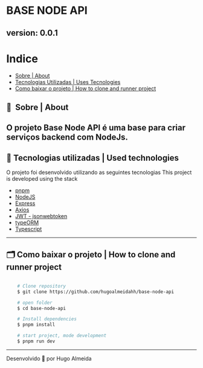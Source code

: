 # BASE NODE API
## version: 0.0.1

<!-- <h1 align="center">
    <img src="https://ik.imagekit.io/kudysak8uv/logo2_wkzFleEF6.png">
</h1>

<h1>
    <img src="public/apresentacao.gif">
</h1> -->
<!-- 
<h3 align="center">
    <a href="">Acessar a demonstração</a>
<h3 > -->

# Indice

- [Sobre | About](#-sobre)
- [Tecnologias Utilizadas | Uses Tecnologies](#-tecnologias-utilizadas)
- [Como baixar o projeto | How to clone and runner project](#-como-baixar-o-projeto)

## 🔖&nbsp; Sobre | About

O projeto **Base Node API** é uma base para criar serviços backend com NodeJs.
---

## 🚀 Tecnologias utilizadas | Used technologies

O projeto foi desenvolvido utilizando as seguintes tecnologias
This project is developed using the stack

- [pnpm](https://pnpm.io)
- [NodeJS](https://nodejs.org/en/)
- [Express](https://expressjs.com)
- [Axios](https://github.com/axios/axios)
- [JWT - jsonwebtoken](https://jwt.io)
- [typeORM](https://typeorm.io)
- [Typescript](https://www.typescriptlang.org)

---

## 🗂 Como baixar o projeto | How to clone and runner project

```bash

    # Clone repository 
    $ git clone https://github.com/hugoalmeidahh/base-node-api

    # open folder
    $ cd base-node-api

    # Install dependencies
    $ pnpm install

    # start project, mode development
    $ pnpm run dev
```

---

Desenvolvido 💜 por Hugo Almeida